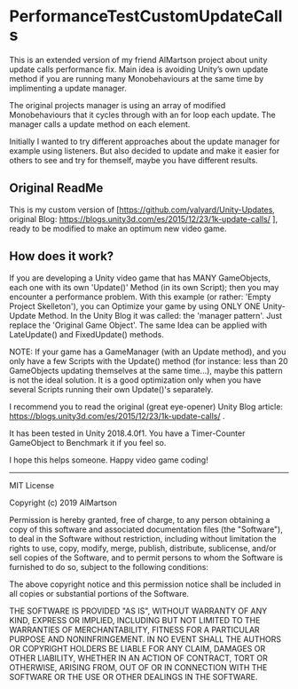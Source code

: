 # PerformanceTestCustomUpdateCalls
This is an extended version of my friend AlMartson project about unity update calls performance fix.
Main idea is avoiding Unity’s own update method if you are running many Monobehaviours at the same time by implimenting a update manager.

The original projects manager is using an array of modified Monobehaviours that it cycles through with an for loop each update. The manager calls a update method on each element.

Initially I wanted to try different approaches about the update manager for example using listeners.
But also decided to update and make it easier for others to see and try for themself, maybe you have different results.


## Original ReadMe


This is my custom version of [https://github.com/valyard/Unity-Updates, original Blog: https://blogs.unity3d.com/es/2015/12/23/1k-update-calls/ ], ready to be modified to make an optimum new video game.


## How does it work?

If you are developing a Unity video game that has MANY GameObjects, each one with its own 'Update()' Method (in its own Script); then you may encounter a performance problem. With this example (or rather: 'Empty Project Skelleton'), you can Optimize your game by using ONLY ONE Unity-Update Method. In the Unity Blog it was called: the 'manager pattern'. Just replace the 'Original Game Object'. The same Idea can be applied with LateUpdate() and FixedUpdate() methods.

NOTE: If your game has a GameManager (with an Update method), and you only have a few Scripts with the Update() method (for instance: less than 20 GameObjects updating themselves at the same time...), maybe this pattern is not the ideal solution. It is a good optimization only when you have several Scripts running their own Update()'s separately. 

I recommend you to read the original (great eye-opener) Unity Blog article: https://blogs.unity3d.com/es/2015/12/23/1k-update-calls/ .

It has been tested in Unity 2018.4.0f1. You have a Timer-Counter GameObject to Benchmark it if you feel so.

I hope this helps someone.
Happy video game coding!

*****************************************

MIT License

Copyright (c) 2019 AlMartson

Permission is hereby granted, free of charge, to any person obtaining a copy
of this software and associated documentation files (the "Software"), to deal
in the Software without restriction, including without limitation the rights
to use, copy, modify, merge, publish, distribute, sublicense, and/or sell
copies of the Software, and to permit persons to whom the Software is
furnished to do so, subject to the following conditions:

The above copyright notice and this permission notice shall be included in all
copies or substantial portions of the Software.

THE SOFTWARE IS PROVIDED "AS IS", WITHOUT WARRANTY OF ANY KIND, EXPRESS OR
IMPLIED, INCLUDING BUT NOT LIMITED TO THE WARRANTIES OF MERCHANTABILITY,
FITNESS FOR A PARTICULAR PURPOSE AND NONINFRINGEMENT. IN NO EVENT SHALL THE
AUTHORS OR COPYRIGHT HOLDERS BE LIABLE FOR ANY CLAIM, DAMAGES OR OTHER
LIABILITY, WHETHER IN AN ACTION OF CONTRACT, TORT OR OTHERWISE, ARISING FROM,
OUT OF OR IN CONNECTION WITH THE SOFTWARE OR THE USE OR OTHER DEALINGS IN THE
SOFTWARE.
